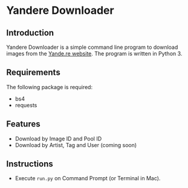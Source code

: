 # Yandere Downloader

## Introduction
Yandere Downloader is a simple command line program to download images from the [Yande.re website](https://yande.re). The program is written in Python 3.

## Requirements
The following package is required:
   * bs4
   * requests

## Features
* Download by Image ID and Pool ID
* Download by Artist, Tag and User (coming soon)

## Instructions
* Execute `run.py` on Command Prompt (or Terminal in Mac).
